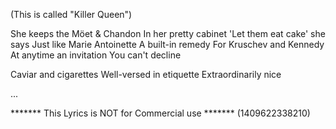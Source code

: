(This is called "Killer Queen")

She keeps the Möet & Chandon
In her pretty cabinet
'Let them eat cake' she says
Just like Marie Antoinette
A built-in remedy
For Kruschev and Kennedy
At anytime an invitation
You can't decline

Caviar and cigarettes
Well-versed in etiquette
Extraordinarily nice

...

******* This Lyrics is NOT for Commercial use *******
(1409622338210)
